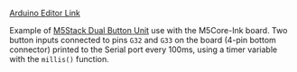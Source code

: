 [Arduino Editor Link](https://create.arduino.cc/editor/n-p/8cf6e4c3-3b15-415e-9851-4be816460551/preview)   

Example of [M5Stack Dual Button Unit](https://shop.m5stack.com/products/mini-dual-button-unit) use with the M5Core-Ink board.  Two button inputs connected to pins `G32` and `G33` on the board (4-pin bottom connector) printed to the Serial port every 100ms, using a timer variable with the `millis()` function.
